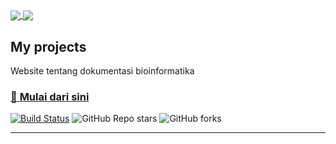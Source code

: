 <a href="https://github-readme-stats.vercel.app/api?username=bowo1698&count_private=true&show_icons=true&hide_border=true&include_all_commits=true&hide=issues,contribs&hide_rank=true&custom_title=Bowo%27s%20GitHub%20stats">
  <img align="center" src="https://github-readme-stats.vercel.app/api?username=bowo1698&count_private=true&show_icons=true&hide_border=true&include_all_commits=true&hide=issues&hide_rank=true&custom_title=Bowo%27s%20GitHub%20stats" />
</a>
<a href="https://github-readme-stats.vercel.app/api/top-langs/?username=bowo1698&hide=html,javascript,css&layout=compact&hide_border=true">
  <img align="center" src="https://github-readme-stats.vercel.app/api/top-langs/?username=bowo1698&hide=html,javascript,css&layout=compact&hide_border=true" />
</a>

## My projects

Website tentang dokumentasi bioinformatika

### [🔬 **Mulai dari sini**](https://bowo1698.github.io/bowo-aq.note/)

[![Build Status](https://app.travis-ci.com/bowo1698/bowo-aq.note.svg?token=ssdsH6weCMdqqBqfNAKb&branch=main)](https://travis-ci.com/bowo1698/bowo-aq.note)
![GitHub Repo stars](https://img.shields.io/github/stars/bowo1698/bowo-aq.note?style=social)
![GitHub forks](https://img.shields.io/github/forks/bowo1698/bowo-aq.note?style=social)

-----